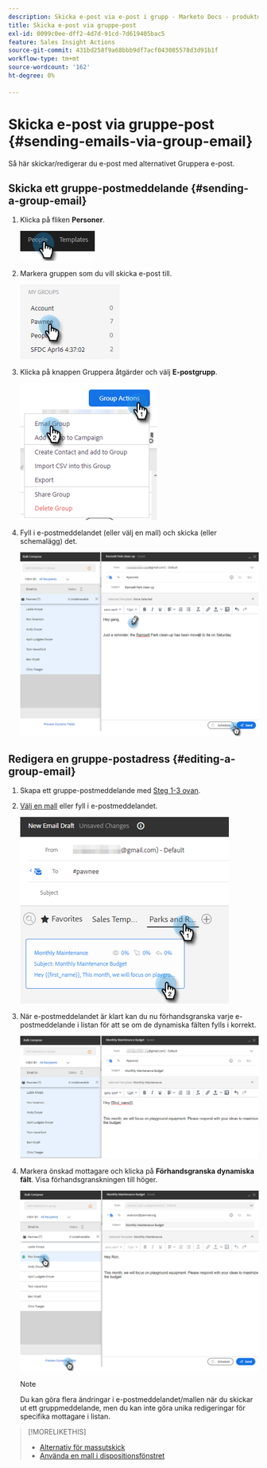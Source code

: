 ```yaml
---
description: Skicka e-post via e-post i grupp - Marketo Docs - produktdokumentation
title: Skicka e-post via gruppe-post
exl-id: 0099c0ee-dff2-4d7d-91cd-7d619405bac5
feature: Sales Insight Actions
source-git-commit: 431bd258f9a68bbb9df7acf043085578d3d91b1f
workflow-type: tm+mt
source-wordcount: '162'
ht-degree: 0%

---
```


# Skicka e-post via gruppe-post {#sending-emails-via-group-email}

Så här skickar/redigerar du e-post med alternativet Gruppera e-post.

## Skicka ett gruppe-postmeddelande {#sending-a-group-email}

1. Klicka på fliken **Personer**.

   ![](assets/sending-emails-via-group-email-1.png)

1. Markera gruppen som du vill skicka e-post till.

   ![](assets/sending-emails-via-group-email-2.png)

1. Klicka på knappen Gruppera åtgärder och välj **E-postgrupp**.

   ![](assets/sending-emails-via-group-email-3.png)

1. Fyll i e-postmeddelandet (eller välj en mall) och skicka (eller schemalägg) det.

   ![](assets/sending-emails-via-group-email-4.png)

## Redigera en gruppe-postadress {#editing-a-group-email}

1. Skapa ett gruppe-postmeddelande med [Steg 1-3 ovan](#sending-a-group-email).

1. [Välj en mall](/help/marketo/product-docs/marketo-sales-insight/actions/email/using-the-compose-window/using-a-template-in-the-compose-window.md) eller fyll i e-postmeddelandet.

   ![](assets/sending-emails-via-group-email-5.png)

1. När e-postmeddelandet är klart kan du nu förhandsgranska varje e-postmeddelande i listan för att se om de dynamiska fälten fylls i korrekt.

   ![](assets/sending-emails-via-group-email-6.png)

1. Markera önskad mottagare och klicka på **Förhandsgranska dynamiska fält**. Visa förhandsgranskningen till höger.

   ![](assets/sending-emails-via-group-email-7.png)

   >[!NOTE]
   >
   >Du kan göra flera ändringar i e-postmeddelandet/mallen när du skickar ut ett gruppmeddelande, men du kan inte göra unika redigeringar för specifika mottagare i listan.

>[!MORELIKETHIS]
>
>* [Alternativ för massutskick](/help/marketo/product-docs/marketo-sales-insight/actions/email/using-the-compose-window/bulk-emailing-options.md)
>* [Använda en mall i dispositionsfönstret](/help/marketo/product-docs/marketo-sales-insight/actions/email/using-the-compose-window/using-a-template-in-the-compose-window.md)
